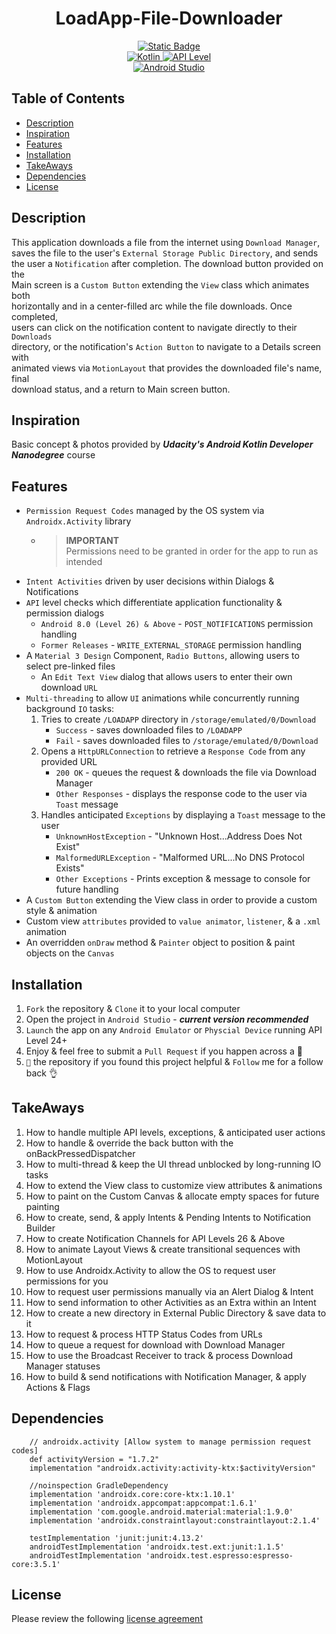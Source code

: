 <h1 align="center"> LoadApp-File-Downloader </h1>

<p align="center">
    <a href="https://bumptech.github.io/glide/dev/open-source-licenses.html">
        <img alt="Static Badge" src="https://img.shields.io/badge/License-Open%20Source-Blue?style=plastic&color=%236495ed"/>
        </a></br>
    <a href="https://kotlinlang.org/docs/android-overview.html">
        <img alt="Kotlin" src="https://img.shields.io/badge/Kotlin-100%25-purple?style=plastic&logo=kotlin&color=%238c53c6&link=https%3A%2F%2Fkotlinlang.org%2Fdocs%2Fandroid-overview.html"/>
        </a>
    <a href="https://developer.android.com/tools/releases/platforms"> <img alt="API Level" src="https://img.shields.io/badge/API-24%2B-green?style=plastic&logo=Android&color=%2379ff2f"/>
        </a></br>
    <a href="https://developer.android.com/studio/releases">
        <img alt="Android Studio" src="https://img.shields.io/badge/Android%20Studio%20Giraffe-2022.3.1-yellow?style=plastic&logo=Android%20Studio&color=%23ffff00"/> </a>
</p>

## Table of Contents
- [Description](#description)
- [Inspiration](#inspiration)
- [Features](#features)
- [Installation](#installation)
- [TakeAways](#takeaways)
- [Dependencies](#dependencies)
- [License](#license)

## Description
This application downloads a file from the internet using `Download Manager`,  
saves the file to the user's `External Storage Public Directory`, and sends  
the user a `Notification` after completion. The download button provided on the  
Main screen is a `Custom Button` extending the `View` class which animates both  
horizontally and in a center-filled arc while the file downloads. Once completed,  
users can click on the notification content to navigate directly to their `Downloads`  
directory, or the notification's `Action Button` to navigate to a Details screen with  
animated views via `MotionLayout` that provides the downloaded file's name, final  
download status, and a return to Main screen button.

## Inspiration
Basic concept & photos provided by ***Udacity's Android Kotlin Developer Nanodegree*** course

## Features
- `Permission Request Codes` managed by the OS system via `Androidx.Activity` library
    - > **IMPORTANT**  
      > Permissions need to be granted in order for the app to run as intended
- `Intent Activities` driven by user decisions within Dialogs & Notifications
- `API` level checks which differentiate application functionality & permission dialogs
    - `Android 8.0 (Level 26) & Above` - `POST_NOTIFICATIONS` permission handling
    - `Former Releases` - `WRITE_EXTERNAL_STORAGE` permission handling
- A `Material 3 Design` Component, `Radio Buttons`, allowing users to select pre-linked files
    - An `Edit Text View` dialog that allows users to enter their own download `URL` 
- `Multi-threading` to allow `UI` animations while concurrently running background `IO` tasks:
    1. Tries to create `/LOADAPP` directory in `/storage/emulated/0/Download`
        - `Success` - saves downloaded files to `/LOADAPP`
        - `Fail` - saves downloaded files to `/storage/emulated/0/Download`
    2. Opens a `HttpURLConnection` to retrieve a `Response Code` from any provided URL
        - `200 OK` - queues the request & downloads the file via Download Manager
        - `Other Responses` - displays the response code to the user via `Toast` message
    3. Handles anticipated `Exceptions` by displaying a `Toast` message to the user
        - `UnknownHostException` - "Unknown Host...Address Does Not Exist"
        - `MalformedURLException` - "Malformed URL...No DNS Protocol Exists"
        - `Other Exceptions` - Prints exception & message to console for future handling
- A `Custom Button` extending the View class in order to provide a custom style & animation
- Custom view `attributes` provided to `value animator`, `listener`, & a `.xml` animation
- An overridden `onDraw` method & `Painter` object to position & paint objects on the `Canvas`

## Installation
1. `Fork` the repository & `Clone` it to your local computer
2. Open the project in `Android Studio` - ***current version recommended***
3. `Launch` the app on any `Android Emulator` or `Physcial Device` running API Level 24+
4. Enjoy & feel free to submit a `Pull Request` if you happen across a 🐛
5. `🌟` the repository if you found this project helpful & `Follow` me for a follow back 👌

## TakeAways
1. How to handle multiple API levels, exceptions, & anticipated user actions
2. How to handle & override the back button with the onBackPressedDispatcher
3. How to multi-thread & keep the UI thread unblocked by long-running IO tasks
4. How to extend the View class to customize view attributes & animations
5. How to paint on the Custom Canvas & allocate empty spaces for future painting
6. How to create, send, & apply Intents & Pending Intents to Notification Builder
7. How to create Notification Channels for API Levels 26 & Above
8. How to animate Layout Views & create transitional sequences with MotionLayout
9. How to use Androidx.Activity to allow the OS to request user permissions for you
10. How to request user permissions manually via an Alert Dialog & Intent
11. How to send information to other Activities as an Extra within an Intent
12. How to create a new directory in External Public Directory & save data to it
13. How to request & process HTTP Status Codes from URLs
14. How to queue a request for download with Download Manager
15. How to use the Broadcast Receiver to track & process Download Manager statuses
16. How to build & send notifications with Notification Manager, & apply Actions & Flags

## Dependencies
```
    // androidx.activity [Allow system to manage permission request codes]
    def activityVersion = "1.7.2"
    implementation "androidx.activity:activity-ktx:$activityVersion"

    //noinspection GradleDependency
    implementation 'androidx.core:core-ktx:1.10.1'
    implementation 'androidx.appcompat:appcompat:1.6.1'
    implementation 'com.google.android.material:material:1.9.0'
    implementation 'androidx.constraintlayout:constraintlayout:2.1.4'

    testImplementation 'junit:junit:4.13.2'
    androidTestImplementation 'androidx.test.ext:junit:1.1.5'
    androidTestImplementation 'androidx.test.espresso:espresso-core:3.5.1'
```

## License
Please review the following [license agreement](https://bumptech.github.io/glide/dev/open-source-licenses.html)

